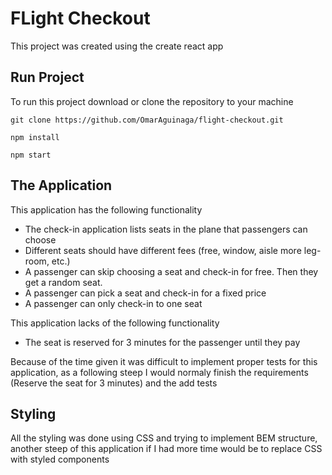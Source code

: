 # FLight Checkout

This project was created using the create react app

## Run Project

To run this project download or clone the repository to your machine

`git clone https://github.com/OmarAguinaga/flight-checkout.git`

`npm install`

`npm start`

## The Application

This application has the following functionality

* The check-in application lists seats in the plane that passengers can choose
* Different seats should have different fees (free, window, aisle
  more leg-room, etc.)
* A passenger can skip choosing a seat and check-in for free. Then they get a random seat.
* A passenger can pick a seat and check-in for a fixed price
* A passenger can only check-in to one seat

This application lacks of the following functionality

* The seat is reserved for 3 minutes for the passenger until they pay

Because of the time given it was difficult to implement proper tests for this application, as a following steep I would normaly finish the requirements (Reserve the seat for 3 minutes) and the add tests

## Styling

All the styling was done using CSS and trying to implement BEM structure, another steep of this application if I had more time would be to replace CSS with styled components
